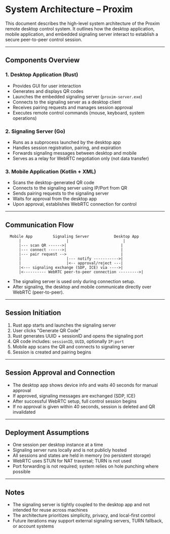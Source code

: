 # System Architecture – Proxim

This document describes the high-level system architecture of the Proxim remote desktop control system. It outlines how the desktop application, mobile application, and embedded signaling server interact to establish a secure peer-to-peer control session.

---

## Components Overview

### 1. Desktop Application (Rust)
- Provides GUI for user interaction
- Generates and displays QR codes
- Launches the embedded signaling server (`proxim-server.exe`)
- Connects to the signaling server as a desktop client
- Receives pairing requests and manages session approval
- Executes remote control commands (mouse, keyboard, system operations)

### 2. Signaling Server (Go)
- Runs as a subprocess launched by the desktop app
- Handles session registration, pairing, and expiration
- Forwards signaling messages between desktop and mobile
- Serves as a relay for WebRTC negotiation only (not data transfer)

### 3. Mobile Application (Kotlin + XML)
- Scans the desktop-generated QR code
- Connects to the signaling server using IP/Port from QR
- Sends pairing requests to the signaling server
- Waits for approval from the desktop app
- Upon approval, establishes WebRTC connection for control

---

## Communication Flow

```
  Mobile App         Signaling Server           Desktop App
      |                    |                        |
      |--- scan QR ------>|                        |
      |--- connect ------>|                        |
      |--- pair request -->                        |
      |                    |--- notify ----------->|
      |                    |<-- approval/reject ---|
      |<--- signaling exchange (SDP, ICE) via ---->|
      |<---------- WebRTC peer-to-peer connection --------->|
```

- The signaling server is used only during connection setup.
- After signaling, the desktop and mobile communicate directly over WebRTC (peer-to-peer).

---

## Session Initiation

1. Rust app starts and launches the signaling server
2. User clicks "Generate QR Code"
3. Rust generates UUID + sessionID and opens the signaling port
4. QR code includes: `sessionID`, `UUID`, optionally `IP:port`
5. Mobile app scans the QR and connects to signaling server
6. Session is created and pairing begins

---

## Session Approval and Connection

- The desktop app shows device info and waits 40 seconds for manual approval
- If approved, signaling messages are exchanged (SDP, ICE)
- After successful WebRTC setup, full control session begins
- If no approval is given within 40 seconds, session is deleted and QR invalidated

---

## Deployment Assumptions

- One session per desktop instance at a time
- Signaling server runs locally and is not publicly hosted
- All sessions and states are held in memory (no persistent storage)
- WebRTC uses STUN for NAT traversal; TURN is not used
- Port forwarding is not required; system relies on hole punching where possible

---

## Notes

- The signaling server is tightly coupled to the desktop app and not intended for reuse across machines
- The architecture prioritizes simplicity, privacy, and local-first control
- Future iterations may support external signaling servers, TURN fallback, or account systems


